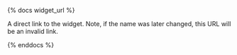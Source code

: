 {% docs widget_url %}

A direct link to the widget. Note, if the name was later changed, this URL will be an invalid link.

{% enddocs %}